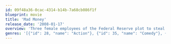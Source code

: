 ```yaml
---
id: 09f48a36-0cac-4314-b14b-7a68cb086f1f
blueprint: movie
title: 'Mad Money'
release_date: '2008-01-17'
overview: 'Three female employees of the Federal Reserve plot to steal money that is about to be destroyed.'
genres: '[{"id": 28, "name": "Action"}, {"id": 35, "name": "Comedy"}, {"id": 80, "name": "Crime"}]'
---
```

